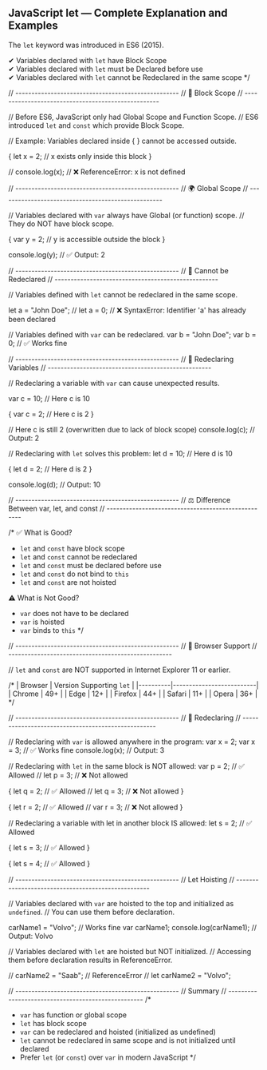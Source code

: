 ## JavaScript let — Complete Explanation and Examples

The `let` keyword was introduced in ES6 (2015).

✔ Variables declared with `let` have Block Scope  
✔ Variables declared with `let` must be Declared before use  
✔ Variables declared with `let` cannot be Redeclared in the same scope
*/

// ---------------------------------------------------
// 🧩 Block Scope
// ---------------------------------------------------

// Before ES6, JavaScript only had Global Scope and Function Scope.
// ES6 introduced `let` and `const` which provide Block Scope.

// Example: Variables declared inside { } cannot be accessed outside.

{
 let x = 2;
 // x exists only inside this block
}

// console.log(x); // ❌ ReferenceError: x is not defined


// ---------------------------------------------------
// 🌍 Global Scope
// ---------------------------------------------------

// Variables declared with `var` always have Global (or function) scope.
// They do NOT have block scope.

{
 var y = 2;
 // y is accessible outside the block
}

console.log(y); // ✅ Output: 2


// ---------------------------------------------------
// 🚫 Cannot be Redeclared
// ---------------------------------------------------

// Variables defined with `let` cannot be redeclared in the same scope.

let a = "John Doe";
// let a = 0; // ❌ SyntaxError: Identifier 'a' has already been declared

// Variables defined with `var` can be redeclared.
var b = "John Doe";
var b = 0; // ✅ Works fine


// ---------------------------------------------------
// 🔁 Redeclaring Variables
// ---------------------------------------------------

// Redeclaring a variable with `var` can cause unexpected results.

var c = 10;
// Here c is 10

{
 var c = 2;
 // Here c is 2
}

// Here c is still 2 (overwritten due to lack of block scope)
console.log(c); // Output: 2


// Redeclaring with `let` solves this problem:
let d = 10;
// Here d is 10

{
 let d = 2;
 // Here d is 2
}

console.log(d); // Output: 10


// ---------------------------------------------------
// ⚖️ Difference Between var, let, and const
// ---------------------------------------------------

/*
✅ What is Good?
- `let` and `const` have block scope
- `let` and `const` cannot be redeclared
- `let` and `const` must be declared before use
- `let` and `const` do not bind to `this`
- `let` and `const` are not hoisted

⚠️ What is Not Good?
- `var` does not have to be declared
- `var` is hoisted
- `var` binds to `this`
*/


// ---------------------------------------------------
// 🧭 Browser Support
// ---------------------------------------------------

// `let` and `const` are NOT supported in Internet Explorer 11 or earlier.

/*
| Browser | Version Supporting `let` |
|----------|--------------------------|
| Chrome   | 49+                      |
| Edge     | 12+                      |
| Firefox  | 44+                      |
| Safari   | 11+                      |
| Opera    | 36+                      |
*/


// ---------------------------------------------------
// 🔄 Redeclaring
// ---------------------------------------------------

// Redeclaring with `var` is allowed anywhere in the program:
var x = 2;
var x = 3; // ✅ Works fine
console.log(x); // Output: 3

// Redeclaring with `let` in the same block is NOT allowed:
var p = 2;   // ✅ Allowed
// let p = 3;   // ❌ Not allowed

{
 let q = 2; // ✅ Allowed
 // let q = 3; // ❌ Not allowed
}

{
 let r = 2; // ✅ Allowed
 // var r = 3; // ❌ Not allowed
}

// Redeclaring a variable with let in another block IS allowed:
let s = 2;   // ✅ Allowed

{
 let s = 3; // ✅ Allowed
}

{
 let s = 4; // ✅ Allowed
}


// ---------------------------------------------------
//  Let Hoisting
// ---------------------------------------------------

// Variables declared with `var` are hoisted to the top and initialized as `undefined`.
// You can use them before declaration.

carName1 = "Volvo"; // Works fine
var carName1;
console.log(carName1); // Output: Volvo

// Variables declared with `let` are hoisted but NOT initialized.
// Accessing them before declaration results in ReferenceError.

// carName2 = "Saab"; //  ReferenceError
// let carName2 = "Volvo";


// ---------------------------------------------------
//  Summary
// ---------------------------------------------------
/*
- `var` has function or global scope
- `let` has block scope
- `var` can be redeclared and hoisted (initialized as undefined)
- `let` cannot be redeclared in same scope and is not initialized until declared
- Prefer `let` (or `const`) over `var` in modern JavaScript
*/